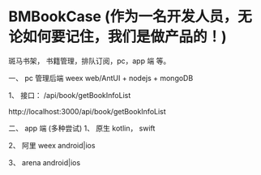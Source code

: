 # BMBookCase (作为一名开发人员，无论如何要记住，我们是做产品的！)
斑马书架， 书籍管理，排队订阅，pc，app 端 等。

一、 pc 管理后端 weex web/AntUI + nodejs + mongoDB

1、 接口：
/api/book/getBookInfoList

http://localhost:3000/api/book/getBookInfoList




二、 app 端 (多种尝试)
1、 原生 kotlin， swift

2、 阿里 weex android|ios

3、 arena android|ios



